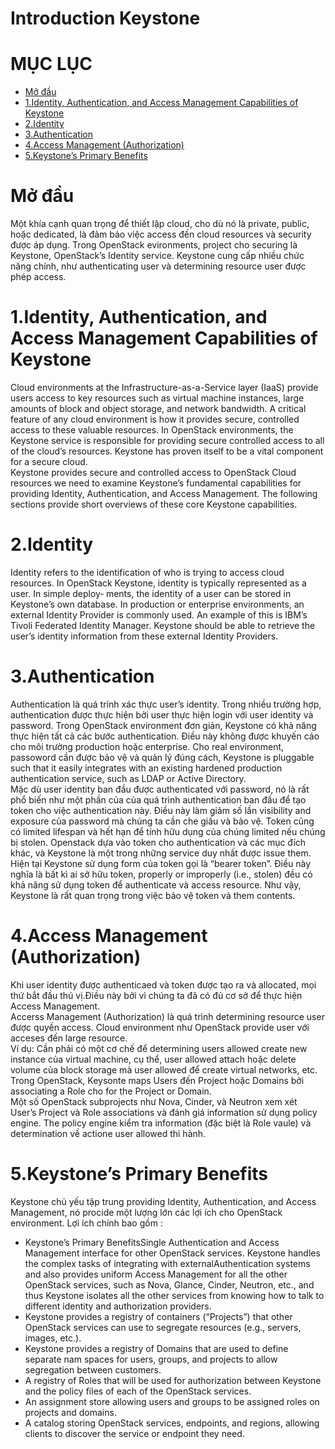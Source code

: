 # Introduction Keystone

# MỤC LỤC
- [Mở đầu](#modau)
- [1.Identity, Authentication, and Access Management Capabilities of Keystone](#1)
- [2.Identity](#2)
- [3.Authentication](#3)
- [4.Access Management (Authorization)](#4)
- [5.Keystone’s Primary Benefits](#5)




<a name="modau"></a>
# Mở đầu
Một khía cạnh quan trọng để thiết lập cloud, cho dù nó là private, public, hoặc dedicated, là đảm bảo việc access đến cloud resources và security được áp dụng. Trong OpenStack evironments, project cho securing là Keystone, OpenStack’s Identity service. Keystone cung cấp nhiều chức năng chính, như authenticating user và determining resource user được phép access.  

<a name="1"></a>
# 1.Identity, Authentication, and Access Management Capabilities of Keystone
Cloud environments at the Infrastructure-as-a-Service layer (IaaS) provide users access to key resources such as virtual machine instances, large amounts of block and object storage, and network bandwidth. A critical feature of any cloud environment is how it provides secure, controlled access to these valuable resources. In OpenStack environments, the Keystone service is responsible for providing secure controlled access to all of the cloud’s resources. Keystone has proven itself to be a vital component for a secure cloud.  
Keystone provides secure and controlled access to OpenStack Cloud resources we need to examine Keystone’s fundamental capabilities for providing Identity, Authentication, and Access Management. The following sections provide short overviews of these core Keystone capabilities.  

<a name="2"></a>
# 2.Identity
Identity refers to the identification of who is trying to access cloud resources. In OpenStack Keystone, identity is typically represented as a user. In simple deploy‐ ments, the identity of a user can be stored in Keystone’s own database. In production or enterprise environments, an external Identity Provider is commonly used. An example of this is IBM’s Tivoli Federated Identity Manager. Keystone should be able to retrieve the user’s identity information from these external Identity Providers.  

<a name="3"></a>
# 3.Authentication
Authentication là quá trính xác thực user’s identity. Trong nhiều trường hợp, authentication được thực hiện bởi user thực hiện login với user identity và password. Trong OpenStack environment đơn giản, Keystone có khả năng thực hiện tất cả các bước authentication. Điều này không được khuyến cáo cho môi trường production hoặc enterprise. Cho real environment, passoword cần được bảo vệ và quản lý đúng cách, Keystone is pluggable such that it easily integrates with an existing hardened production authentication service, such as LDAP or Active Directory.  
Mặc dù user identity ban đầu được authenticated với password, nó là rất phổ biến như một phần của của quá trình authentication ban đầu để tạo token cho việc authentication này. Điều này làm giảm số lần visibility and exposure của password mà chúng ta cần che giấu và bảo vệ. Token cũng có limited lifespan và hết hạn để tính hữu dụng của chúng limited nếu chúng bị stolen. Openstack dựa vào token cho authentication và các mục đích khác, và Keystone là một trong những service duy nhất được issue them. Hiện tại Keystone sử dụng form của token gọi là “bearer token”. Điều này nghĩa là bất kì ai sở hữu token, properly or improperly (i.e., stolen) đều có khả năng sử dụng token để authenticate và access resource. Như vậy, Keystone là rất quan trọng trong việc bảo vệ token và them contents.  

<a name="4"></a>
# 4.Access Management (Authorization)
Khi user identity được authenticaed và token được tạo ra và allocated, mọi thứ bắt đầu thú vị.Điều này bởi vì chúng ta đã có đủ cơ sở để thực hiện Access Management.  
Accerss Management (Authorization) là quá trình determining resource user được quyền access. Cloud environment như OpenStack provide user với acceses đến large resource.  
Ví dụ: Cần phải có một cơ chế để determining users allowed create new instance của virtual machine, cụ thể, user allowed attach hoặc delete volume của block storage mà user allowed để create virtual networks, etc. Trong OpenStack, Keysonte maps Users đến Project hoặc Domains bởi associating a Role cho for the Project or Domain.  
Một số OpenStack subprojects như Nova, Cinder, và Neutron xem xét User’s Project và Role associations và đánh giá information sử dụng policy engine. The policy engine kiểm tra information (đặc biệt là Role vaule) và determination về actione user allowed thi hành.  

<a name="4"></a>
# 5.Keystone’s Primary Benefits
Keystone chủ yếu tập trung providing Identity, Authentication, and Access Management, nó procide một lượng lớn các lợi ích cho OpenStack environment. Lợi ích chính bao gồm :  
- Keystone’s Primary BenefitsSingle Authentication and Access Management interface for other OpenStack services. Keystone handles the complex tasks of integrating with externalAuthentication systems and also provides uniform Access Management for all the other OpenStack services, such as Nova, Glance, Cinder, Neutron, etc., and thus Keystone isolates all the other services from knowing how to talk to different identity and authorization providers.
- Keystone provides a registry of containers (“Projects”) that other OpenStack services can use to segregate resources (e.g., servers, images, etc.).
- Keystone provides a registry of Domains that are used to define separate nam spaces for users, groups, and projects to allow segregation between customers.
- A registry of Roles that will be used for authorization between Keystone and the policy files of each of the OpenStack services.
- An assignment store allowing users and groups to be assigned roles on projects and domains.
- A catalog storing OpenStack services, endpoints, and regions, allowing clients to discover the service or endpoint they need.






















